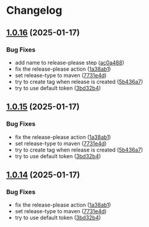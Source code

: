 # Changelog

## [1.0.16](https://github.com/stunor92/OriGo-EventorApi/compare/v1.0.15...v1.0.16) (2025-01-17)


### Bug Fixes

* add name to release-please step ([ac0a488](https://github.com/stunor92/OriGo-EventorApi/commit/ac0a48879d14199af0f7fd438cbe719fac9fbf3b))
* fix the release-please action ([1a38ab1](https://github.com/stunor92/OriGo-EventorApi/commit/1a38ab110c95503f4eaa86ac7cb9d14461bcf440))
* set release-type to maven ([7731e4d](https://github.com/stunor92/OriGo-EventorApi/commit/7731e4da93f5ea50f8c8271852ac5451fd50c329))
* try to create tag when release is created ([5b436a7](https://github.com/stunor92/OriGo-EventorApi/commit/5b436a7ce6c7854cf92bc6c8267af40e8fb40ec0))
* try to use default token ([3bd32b4](https://github.com/stunor92/OriGo-EventorApi/commit/3bd32b4362683aaba197559e080579cff07a2c55))

## [1.0.15](https://github.com/stunor92/OriGo-EventorApi/compare/v1.0.14...v1.0.15) (2025-01-17)


### Bug Fixes

* fix the release-please action ([1a38ab1](https://github.com/stunor92/OriGo-EventorApi/commit/1a38ab110c95503f4eaa86ac7cb9d14461bcf440))
* set release-type to maven ([7731e4d](https://github.com/stunor92/OriGo-EventorApi/commit/7731e4da93f5ea50f8c8271852ac5451fd50c329))
* try to create tag when release is created ([5b436a7](https://github.com/stunor92/OriGo-EventorApi/commit/5b436a7ce6c7854cf92bc6c8267af40e8fb40ec0))
* try to use default token ([3bd32b4](https://github.com/stunor92/OriGo-EventorApi/commit/3bd32b4362683aaba197559e080579cff07a2c55))

## [1.0.14](https://github.com/stunor92/OriGo-EventorApi/compare/v1.0.13...v1.0.14) (2025-01-17)


### Bug Fixes

* fix the release-please action ([1a38ab1](https://github.com/stunor92/OriGo-EventorApi/commit/1a38ab110c95503f4eaa86ac7cb9d14461bcf440))
* set release-type to maven ([7731e4d](https://github.com/stunor92/OriGo-EventorApi/commit/7731e4da93f5ea50f8c8271852ac5451fd50c329))
* try to use default token ([3bd32b4](https://github.com/stunor92/OriGo-EventorApi/commit/3bd32b4362683aaba197559e080579cff07a2c55))
